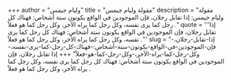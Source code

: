 +++
author = "وليام جيمس"
title = "مقولة وليام جيمس"
description = "مقولة وليام جيمس: إذا تقابل رجلان، فإن الموجودين في الواقع يكونون ستة أشخاص: فهناك كل رجل كما يرى نفسه، وكل رجل كما يراه الأخر، وكل رجل كما هو فعلاً ."
quote = '''إذا تقابل رجلان، فإن الموجودين في الواقع يكونون ستة أشخاص: فهناك كل رجل كما يرى نفسه، وكل رجل كما يراه الأخر، وكل رجل كما هو فعلاً .'''
slug = "إذا-تقابل-رجلان،-فإن-الموجودين-في-الواقع-يكونون-ستة-أشخاص:-فهناك-كل-رجل-كما-يرى-نفسه،-وكل-رجل-كما-يراه-الأخر،-وكل-رجل-كما-هو-فعلاً"
+++
إذا تقابل رجلان، فإن الموجودين في الواقع يكونون ستة أشخاص: فهناك كل رجل كما يرى نفسه، وكل رجل كما يراه الأخر، وكل رجل كما هو فعلاً .
